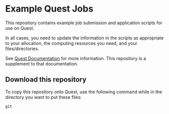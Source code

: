 # Example Quest Jobs

This repository contains example job submission and application scripts for use on Quest.

In all cases, you need to update the information in the scripts as appropriate to your allocation, the computing resources you need, and your files/directories.  

See [Quest Documentation](https://kb.northwestern.edu/page.php?id=72406) for more information.  This repository is a supplement to that documentation.

## Download this repository

To copy this repository onto Quest, use the following command while in the directory you want to put these files:

```
git 
```

